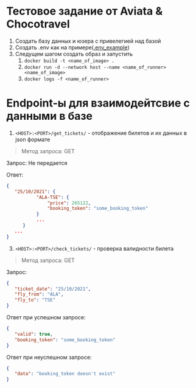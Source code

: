 # Тестовое задание от Aviata & Chocotravel

1. Создать базу данных и юзера с привелегией над базой
2. Создать .env как на примере([.env_example](https://github.com/moldabek/SkyPickerWeb/blob/main/.env_example))
3. Следущем шагом создать образ и запустить
   1. `docker build -t <name_of_image> .`
   2. `docker run -d --network host --name <name_of_runner> <name_of_image>`
   3. `docker logs -f <name_of_runner>`
# Endpoint-ы для взаимодейтсвие с данными в базе
1. `<HOST>:<PORT>/get_tickets/` - отображение билетов и их данных в json формате
>Метод запроса: GET

Запрос: Не передается

Ответ:
```json
{
   "25/10/2021": {
           "ALA-TSE": {
               "price": 265122,
               "booking_token": "some_booking_token"
           }
           ...
      }
   ...
}
```

3. `<HOST>:<PORT>/check_tickets/` - проверка валидности билета
>Метод запроса: GET

Запрос:
```json
{
   "ticket_date": "25/10/2021",
   "fly_from": "ALA",
   "fly_to": "TSE"
}
```
Ответ при успешном запросе:
```json
{
   "valid": true,
   "booking_token": "some_booking_token"
}
```
Ответ при неуспешном запросе:
```json
{
   "data": "booking_token doesn't exist"
}
```
